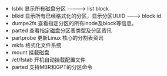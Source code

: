 * lsblk 显示所有磁盘分区        -----> list block
* blkid 显示所有已经格式化的分区，显示分区UUID    ---> block id
* dumpe2fs 查看指定分区的所有inode及block等信息。
* parted 查看指定磁盘分区表类型及分区资讯
* partprobe 更新Linux 核心的分割表资讯
* mkfs 格式化文件系统
* mount 挂载磁盘
* /et/fstab 开机自动挂载配置文件
* parted 支持MBR和GPT的分区命令